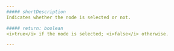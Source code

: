 ```yaml
---
##### shortDescription
Indicates whether the node is selected or not.

##### return: boolean
<i>true</i> if the node is selected; <i>false</i> otherwise.

---
```

